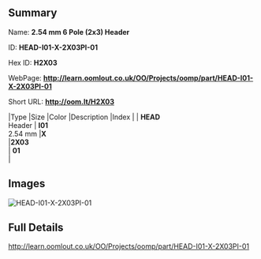 

## Summary
 
Name: __2.54 mm 6 Pole (2x3) Header__

ID: __HEAD-I01-X-2X03PI-01__

Hex ID: __H2X03__

WebPage: __http://learn.oomlout.co.uk/OO/Projects/oomp/part/HEAD-I01-X-2X03PI-01__

Short URL: __http://oom.lt/H2X03__


|Type   |Size   |Color   |Description   |Index   |
| __HEAD__ <br>Header  | __I01__<br>2.54 mm   |__X__<br>    |__2X03__<br>    | __01__<br>  |


## Images
![HEAD-I01-X-2X03PI-01](http://oomlout.com/oomp-gen/parts/HEAD-I01-X-2X03PI-01/HEAD-I01-X-2X03PI-01_420.jpg)

## Full Details

 http://learn.oomlout.co.uk/OO/Projects/oomp/part/HEAD-I01-X-2X03PI-01

